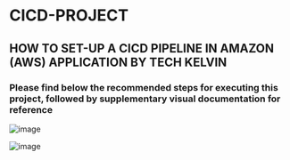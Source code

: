 # CICD-PROJECT
## HOW TO SET-UP A CICD PIPELINE IN AMAZON (AWS) APPLICATION BY TECH KELVIN
### Please find below the recommended steps for executing this project, followed by supplementary visual documentation for reference

![image](https://github.com/kelvind627/CICD-PROJECT/assets/136044631/e17429c7-8510-4adc-b96e-7d3e173c7fa0)

![image](https://github.com/kelvind627/CICD-PROJECT/assets/136044631/cb200010-0e21-40eb-a240-f5fc4a666439)

